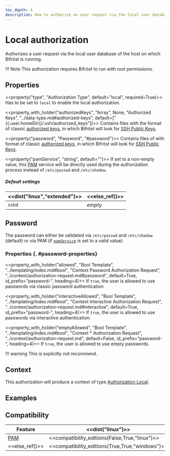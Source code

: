 ```yaml
---
toc_depth: 4
description: How to authorize an user request via the local user database of the host on which Bifröst is running on.
---
```

# Local authorization

Authorizes a user request via the local user database of the host on which Bifröst is running.

!!! Note
    This authorization requires Bifröst to run with root permissions.

## Properties

<<property("type", "Authorization Type", default="local", required=True)>>
Has to be set to `local` to enable the local authorization.

<<property_with_holder("authorizedKeys", "Array", None, "Authorized Keys", "../data-type.md#authorized-keys", default=["{{.user.homeDir}}/.ssh/authorized_keys"])>>
Contains files with the format of classic [authorized keys](../data-type.md#authorized-keys), in which Bifröst will look for [SSH Public Keys](../data-type.md#ssh-public-key).

<<property("password", "Password", "#password")>>
Contains files of with format of classic [authorized keys](../data-type.md#authorized-keys), in which Bifröst will look for [SSH Public Keys](../data-type.md#ssh-public-key).

<<property("pamService", "string", default="<os and edition specific>")>>
If set to a non-empty value, this [PAM](https://wiki.archlinux.org/title/PAM) service will be directly used during the authorization process instead of `/etc/passwd` and `/etc/shadow`.

##### Default settings

| <<dist("linux","extended")>> | <<else_ref()>> |
| - | - |
| `sshd` | _empty_ |

## Password

The password can either be validated via `/etc/passwd` and `/etc/shadow` (default) or via PAM (if [`pamService`](#property-pamService) is set to a valid value).

### Properties {. #password-properties}

<<property_with_holder("allowed", "Bool Template", "../templating/index.md#bool", "Context Password Authorization Request", "../context/authorization-request.md#password", default=True, id_prefix="password-", heading=4)>>
If `true`, the user is allowed to use passwords via classic password authentication

<<property_with_holder("interactiveAllowed", "Bool Template", "../templating/index.md#bool", "Context Interactive Authorization Request", "../context/authorization-request.md#interactive", default=True, id_prefix="password-", heading=4)>>
If `true`, the user is allowed to use passwords via interactive authentication.

<<property_with_holder("emptyAllowed", "Bool Template", "../templating/index.md#bool", "Context * Authorization Request", "../context/authorization-request.md", default=False, id_prefix="password-", heading=4)>>
If `true`, the user is allowed to use empty passwords.

!!! warning
    This is explicitly not recommend.

## Context

This authorization will produce a context of type [Authorization Local](../context/authorization.md#local).

## Examples

## Compatibility

| Feature | <<dist("linux")>> | <<dist("windows")>> |
| - | - | - |
| [PAM](#property-pamService) | <<compatibility_editions(False,True,"linux")>> | <<compatibility_editions(False,None,"windows")>> |
| <<else_ref()>> | <<compatibility_editions(True,True,"windows")>> | <<compatibility_editions(False,None,"windows")>> |

